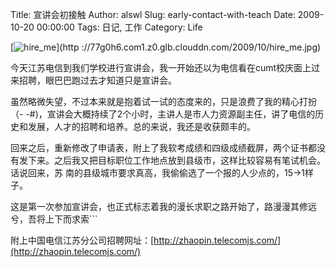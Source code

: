 Title: 宣讲会初接触
Author: alswl
Slug: early-contact-with-teach
Date: 2009-10-20 00:00:00
Tags: 日记, 工作
Category: Life

[![hire_me](https://ohsolnxaa.qnssl.comm/2009/10/hire_me.jpg)](http
://77g0h6.com1.z0.glb.clouddn.com/2009/10/hire_me.jpg)

今天江苏电信到我们学校进行宣讲会，我一开始还以为电信看在cumt校庆面上过来招聘，眼巴巴跑过去才知道只是宣讲会。

虽然略微失望，不过本来就是抱着试一试的态度来的，只是浪费了我的精心打扮（-
-#)，宣讲会大概持续了2个小时，主讲人是市人力资源副主任，讲了电信的历史和发展，人才的招聘和培养。总的来说，我还是收获颇丰的。

回来之后，重新修改了申请表，附上了我软考成绩和四级成绩截屏，两个证书都没有发下来。之后我又把目标职位工作地点放到县级市，这样比较容易有笔试机会。话说回来，苏
南的县级城市要求真高，我偷偷选了一个报的人少点的，15->1样子。

这是第一次参加宣讲会，也正式标志着我的漫长求职之路开始了，路漫漫其修远兮，吾将上下而求索```

附上中国电信江苏分公司招聘网址：[http://zhaopin.telecomjs.com/](http://zhaopin.telecomjs.com/)

